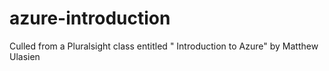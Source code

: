 # azure-introduction
Culled from a Pluralsight class entitled " Introduction to Azure" by Matthew Ulasien
